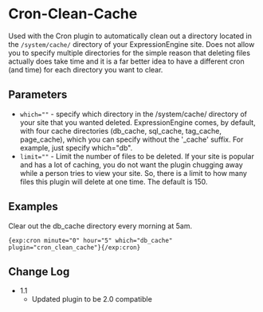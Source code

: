 # Cron-Clean-Cache

Used with the Cron plugin to automatically clean out a directory located in the
`/system/cache/` directory of your ExpressionEngine site. Does not allow you to
specify multiple directories for the simple reason that deleting files actually
does take time and it is a far better idea to have a different cron (and time)
for each directory you want to clear.

## Parameters

- `which=""` - specify which directory in the /system/cache/ directory of your site
that you wanted deleted. ExpressionEngine comes, by default, with four cache
directories (db_cache, sql_cache, tag_cache, page_cache), which you can specify
without the '_cache' suffix. For example, just specify which="db".
- `limit=""` - Limit the number of files to be deleted. If your site is popular and
has a lot of caching, you do not want the plugin chugging away while a person
tries to view your site. So, there is a limit to how many files this plugin
will delete at one time. The default is 150.

## Examples

Clear out the db_cache directory every morning at 5am.

    {exp:cron minute="0" hour="5" which="db_cache" plugin="cron_clean_cache"}{/exp:cron}

## Change Log

- 1.1
	- Updated plugin to be 2.0 compatible
